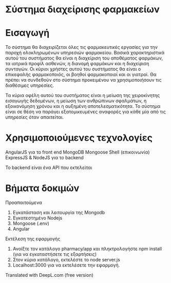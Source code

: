 # Σύστημα διαχείρισης φαρμακείων

# Εισαγωγή

Το σύστημα θα διαχειρίζεται όλες τις φαρμακευτικές εργασίες για την παροχή ολοκληρωμένων υπηρεσιών φαρμακείου. Βασικά χαρακτηριστικά αυτού του συστήματος θα είναι η διαχείριση του αποθέματος φαρμάκων, τα ιατρικά προφίλ ασθενών, η διανομή φαρμάκων και η διαχείριση συνταγών. Οι κύριοι χρήστες αυτού του συστήματος θα είναι ο επικεφαλής φαρμακοποιός, οι βοηθοί φαρμακοποιοί και οι γιατροί. Θα πρέπει να συνδεθούν στο σύστημα προκειμένου να χρησιμοποιήσουν τις διαθέσιμες υπηρεσίες.

Τα κύρια οφέλη αυτού του συστήματος είναι η μείωση της χειροκίνητης εισαγωγής δεδομένων, η μείωση των ανθρώπινων σφαλμάτων, η εξοικονόμηση χρόνου και η αυξημένη αποτελεσματικότητα. Το σύστημα είναι σε θέση να παράγει εξατομικευμένες αναφορές για κάθε μία από τις υπηρεσίες όταν απαιτείται.

# Χρησιμοποιούμενες τεχνολογίες

AngularJS για το front end
MongoDB
Mongoose Shell (επικοινωνία)
ExpressJS & NodeJS για το backend


Το backend είναι ένα API που εκτελείται

# Βήματα δοκιμών

Προαπαιτούμενα
1. Εγκατάσταση και λειτουργία της Mongodb
2. Εγκατεστημένο Nodejs
3. Mongoose (.env)
4. Angular

Εκτέλεση της εφαρμογής 
1. Ανοίξτε τον κατάλογο pharmacy/app και πληκτρολογήστε npm install (για να εγκαταστήσετε τις εξαρτήσεις)
2. Στον κύριο κατάλογο, εκτελέστε το node server.js
3. Localhost:3000 για να εκτελέσετε την εφαρμογή.

Translated with DeepL.com (free version)
